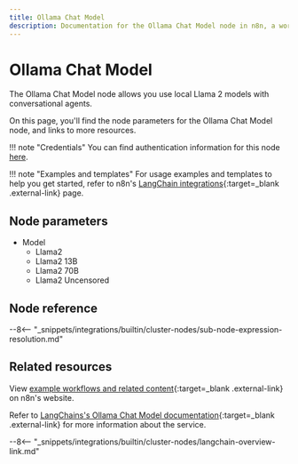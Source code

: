```yaml
---
title: Ollama Chat Model
description: Documentation for the Ollama Chat Model node in n8n, a workflow automation platform. Includes details of operations and configuration, and links to examples and credentials information.
---
```


# Ollama Chat Model

The Ollama Chat Model node allows you use local Llama 2 models with conversational agents.

On this page, you'll find the node parameters for the Ollama Chat Model node, and links to more resources.

!!! note "Credentials"
    You can find authentication information for this node [here](/integrations/builtin/credentials/ollama/).

!!! note "Examples and templates"
	For usage examples and templates to help you get started, refer to n8n's [LangChain integrations](https://n8n.io/integrations/openai-model/){:target=_blank .external-link} page.
	
## Node parameters

* Model
	* Llama2
	* Llama2 13B
	* Llama2 70B
	* Llama2 Uncensored

## Node reference

--8<-- "_snippets/integrations/builtin/cluster-nodes/sub-node-expression-resolution.md"

## Related resources

View [example workflows and related content](https://n8n.io/integrations/openai-model/){:target=_blank .external-link} on n8n's website.

Refer to [LangChains's Ollama Chat Model documentation](https://js.langchain.com/docs/modules/model_io/models/chat/integrations/ollama){:target=_blank .external-link} for more information about the service.

--8<-- "_snippets/integrations/builtin/cluster-nodes/langchain-overview-link.md"
